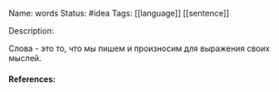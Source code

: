 Name: words
Status: #idea
Tags: [[language]] [[sentence]]

Description:

Слова - это то, что мы пишем и произносим для выражения своих мыслей.

#### References:
